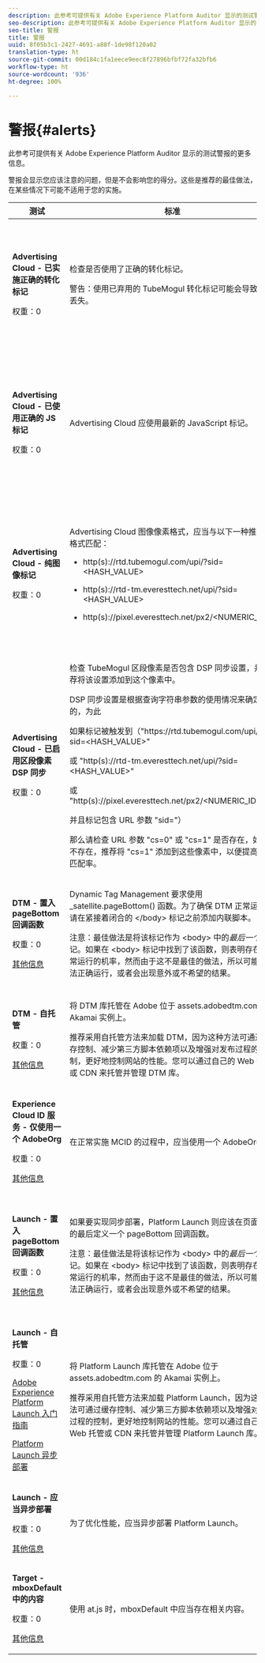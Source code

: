 ```yaml
---
description: 此参考可提供有关 Adobe Experience Platform Auditor 显示的测试警报的更多信息。
seo-description: 此参考可提供有关 Adobe Experience Platform Auditor 显示的测试警报的更多信息。
seo-title: 警报
title: 警报
uuid: 8f05b3c1-2427-4691-a88f-1de98f120a02
translation-type: ht
source-git-commit: 00d184c1fa1eece9eec8f27896bfbf72fa32bfb6
workflow-type: ht
source-wordcount: '936'
ht-degree: 100%

---
```



# 警报{#alerts}

此参考可提供有关 Adobe Experience Platform Auditor 显示的测试警报的更多信息。

警报会显示您应该注意的问题，但是不会影响您的得分。这些是推荐的最佳做法，在某些情况下可能不适用于您的实施。

<table id="table_031432C9BB804A6F90E7FF572739E169"> 
 <thead> 
  <tr> 
   <th colname="col1" class="entry"> 测试 </th> 
   <th colname="col2" class="entry"> 标准 </th> 
   <th colname="col3" class="entry"> 推荐 </th> 
  </tr>
 </thead>
 <tbody> 
  <tr> 
   <td colname="col1"> 
    <!--
      1.0.1 
    --> <p><b>Advertising Cloud - 已实施正确的转化标记</b> </p> <p>权重：0 </p> </td> 
   <td colname="col2"> <p>检查是否使用了正确的转化标记。 </p> <p> <p>警告：使用已弃用的 TubeMogul 转化标记可能会导致数据丢失。 </p> </p> </td> 
   <td colname="col3"> <p>将您的转化像素升级为新的 Advertising Cloud 纯图像转化标记。 </p> <p>使用 Adobe Experience Platform Launch 的 Advertising Cloud Extension，可以非常轻松地实现这一目标。 </p> </td> 
  </tr> 
  <tr> 
   <td colname="col1"> 
    <!--
      1.0.1 
    --> <p><b>Advertising Cloud - 已使用正确的 JS 标记</b> </p> <p>权重：0 </p> </td> 
   <td colname="col2"> <p>Advertising Cloud 应使用最新的 JavaScript 标记。 </p> </td> 
   <td colname="col3"> <p>将 Advertising Cloud JavaScript 升级到最新版本。使用已弃用的 JavaScript 版本可能会导致功能丧失。 </p> <p>通过使用 Platform Launch 的 Advertising Cloud Extension，可以更轻松地实现这一目标。 </p> </td> 
  </tr> 
  <tr> 
   <td colname="col1"> 
    <!--
      1.0.1 
    --> <p><b>Advertising Cloud - 纯图像标记</b> </p> <p>权重：0 </p> </td> 
   <td colname="col2"> <p>Advertising Cloud 图像像素格式，应当与以下一种推荐的格式匹配： </p> <p> 
     <ul id="ul_D85BE9C8A8654DE890E1A814E3573D86"> 
      <li id="li_E2AEDD76AC7044E8AD6AE8375858D198"> <p><span class="codeph"> http(s)://rtd.tubemogul.com/upi/?sid=&lt;HASH_VALUE&gt;</span> </p> </li> 
      <li id="li_1EEFA03516BF445294B5EC5DED891758"> <p><span class="codeph"> http(s)://rtd-tm.everesttech.net/upi/?sid=&lt;HASH_VALUE&gt;</span> </p> </li> 
      <li id="li_F72206B142214217BDD34356D2F3D8AD"> <p><span class="codeph"> http(s)://pixel.everesttech.net/px2/&lt;NUMERIC_ID&gt;?</span> </p> </li> 
     </ul> </p> </td> 
   <td colname="col3"> <p>将您的 Advertising Cloud 像素升级为新的 Advertising Cloud 纯图像标记，这可以确保您能够充分利用 Advertising Cloud 的完整功能。 </p> <p>使用 Platform Launch 的 Advertising Cloud Extension，可以非常轻松地实现这一目标。 </p> </td> 
  </tr> 
  <tr> 
   <td colname="col1"> 
    <!--
      1.0.1 
    --> <p><b>Advertising Cloud - 已启用区段像素 DSP 同步</b> </p> <p>权重：0 </p> </td> 
   <td colname="col2"> <p>检查 TubeMogul 区段像素是否包含 DSP 同步设置，并推荐将该设置添加到这个像素中。 </p> <p>DSP 同步设置是根据查询字符串参数的使用情况来确定的，为此 </p> <p>如果标记被触发到<span class="codeph">（"https://rtd.tubemogul.com/upi/?sid=&lt;HASH_VALUE&gt;"</span> </p> <p> 或<span class="codeph"> "http(s)://rtd-tm.everesttech.net/upi/?sid=&lt;HASH_VALUE&gt;"</span> </p> <p> 或<span class="codeph"> "http(s)://pixel.everesttech.net/px2/&lt;NUMERIC_ID&gt;?"</span> </p> <p>并且标记包含 URL 参数 <span class="codeph">"sid="）</span> </p> <p>那么请检查 URL 参数 <span class="codeph">"cs=0"</span> 或 <span class="codeph">"cs=1"</span> 是否存在，如果不存在，推荐将 <span class="codeph">"cs=1"</span> 添加到这些像素中，以便提高受众匹配率。 </p> </td> 
   <td colname="col3"> <p> 将 URL 参数 <span class="codeph">"cs=1"</span> 添加到您的 Advertising Cloud 像素中，以便可以实现 DSP 同步，从而增加受众匹配率。 </p> <p>使用 Platform Launch 的 Advertising Cloud Extension，可以非常轻松地实现这一目标。 </p> </td> 
  </tr> 
  <tr> 
   <td colname="col1"> 
    <!--
      CAce6db25bc8c443409f0fcc5ac9d622c3 
    --> <p><b>DTM - 置入 pageBottom 回调函数</b> </p> <p>权重：0 </p> <p><a href="https://docs.adobe.com/content/help/zh-Hans/dtm/using/client-side/t-add-header-fooder-code.html" format="html" scope="external"> 其他信息</a> </p> 
    <!--
      TEa9df69942f404055a64262889c8b21d3 
    --> </td> 
   <td colname="col2"> <p>Dynamic Tag Management 要求使用 <span class="codeph">_satellite.pageBottom()</span> 函数。为了确保 DTM 正常运行，请在紧接着闭合的 <span class="codeph">&lt;/body&gt;</span> 标记之前添加内联脚本。 </p> <p> <p>注意：最佳做法是将该标记作为 <span class="codeph">&lt;body&gt;</span> 中的<i>最后一个</i>标记。如果在 <span class="codeph">&lt;body&gt;</span> 标记中找到了该函数，则表明存在正常运行的机率，然而由于这不是最佳的做法，所以可能会无法正确运行，或者会出现意外或不希望的结果。 </p> </p> </td> 
   <td colname="col3"> <p>为了确保 DTM 正常运行，请在紧接着闭合的 <span class="codeph">&lt;/body&gt;</span> 标记之前添加内联脚本。 </p> </td> 
  </tr> 
  <tr> 
   <td colname="col1"> 
    <!--
      1.0.1 
    --> <p><b>DTM - 自托管</b> </p> <p>权重：0 </p> <p><a href="https://docs.adobe.com/content/help/zh-Hans/dtm/using/client-side/client-side-information.html" format="html" scope="external"> 其他信息</a> </p> </td> 
   <td colname="col2"> <p> 将 DTM 库托管在 Adobe 位于 <span class="filepath">assets.adobedtm.com</span> 的 Akamai 实例上。 </p> <p> 推荐采用自托管方法来加载 DTM，因为这种方法可通过缓存控制、减少第三方脚本依赖项以及增强对发布过程的控制，更好地控制网站的性能。您可以通过自己的 Web 托管或 CDN 来托管并管理 DTM 库。 </p> </td> 
   <td colname="col3"> <p>推荐采用自托管方法在页面上加载 DTM。尽管通过 Akamai CDN 来托管 DTM 的方法适用于大多数情况，但是，自托管方法可提升页面性能。 </p> </td> 
  </tr> 
  <tr> 
   <td colname="col1"> 
    <!--
      1.0.1 
    --> <p><b> Experience Cloud ID 服务 - 仅使用一个 AdobeOrg</b> </p> <p>权重：0 </p> <p><a href="https://docs.adobe.com/content/help/zh-Hans/id-service/using/intro/id-request.html" format="html" scope="external"> 其他信息</a> </p> </td> 
   <td colname="col2"> <p>在正常实施 MCID 的过程中，应当使用一个 AdobeOrg。 </p> </td> 
   <td colname="col3"> <p>验证这项实施中是否存在多个 AdobeOrg ID。 </p> </td> 
  </tr> 
  <tr> 
   <td colname="col1"> 
    <!--
      1.0.5 
    --> <p><b>Launch - 置入 pageBottom 回调函数</b> </p> <p>权重：0 </p> <p><a href="https://adobe.com/go/launch_help_get_started" format="https" scope="external"> 其他信息</a> </p> 
    <!--
      TE48c499b022f545c5bccc6f8bde169685 
    --> </td> 
   <td colname="col2"> <p>如果要实现同步部署，Platform Launch 则应该在页面正文的最后定义一个 <span class="codeph">pageBottom</span> 回调函数。 </p> <p> <p>注意：最佳做法是将该标记作为 <span class="codeph">&lt;body&gt;</span> 中的<i>最后一个</i>标记。如果在 <span class="codeph">&lt;body&gt;</span> 标记中找到了该函数，则表明存在正常运行的机率，然而由于这不是最佳的做法，所以可能会无法正确运行，或者会出现意外或不希望的结果。 </p> </p> </td> 
   <td colname="col3"> <p>Platform Launch 要求使用 <span class="codeph">_satellite.pageBottom()</span> 函数才能进行同步部署。为了确保 Platform Launch 正常运行，应在紧接着闭合的 <span class="codeph">&lt;/body&gt;</span> 标记之前添加内联脚本。 </p> </td> 
  </tr> 
  <tr> 
   <td colname="col1"> 
    <!--
      1.0.1 
    --> <p><b>Launch - 自托管</b> </p> <p>权重：0 </p> <p><a href="https://adobe.com/go/launch_help_get_started" format="https" scope="external">Adobe Experience Platform Launch 入门指南</a> </p> <p><a href="https://docs.adobe.com/content/help/zh-Hans/launch/using/reference/client-side-info/asynchronous-deployment.html" format="https" scope="external">Platform Launch 异步部署</a> </p> </td> 
   <td colname="col2"> <p>将 Platform Launch 库托管在 Adobe 位于 <span class="filepath">assets.adobedtm.com</span> 的 Akamai 实例上。 </p> <p>推荐采用自托管方法来加载 Platform Launch，因为这种方法可通过缓存控制、减少第三方脚本依赖项以及增强对发布过程的控制，更好地控制网站的性能。您可以通过自己的 Web 托管或 CDN 来托管并管理 Platform Launch 库。 </p> </td> 
   <td colname="col3"> <p>尽管通过 Akamai CDN 来托管 Platform Launch 的方法适用于大多数情况，但是，推荐实施自托管方法以作为提升页面性能的第一步。 </p> </td> 
  </tr> 
  <tr> 
   <td colname="col1"> 
    <!--
      1.0.1 
    --> <p><b>Launch - 应当异步部署</b> </p> <p>权重：0 </p> <p><a href="https://adobe.com/go/launch_help_get_started" format="https" scope="external"> 其他信息</a> </p> </td> 
   <td colname="col2"> <p>为了优化性能，应当异步部署 Platform Launch。 </p> </td> 
   <td colname="col3"> <p>将异步参数纳入内联脚本，以确保正确实施 Platform Launch 的异步部署。 </p> </td> 
  </tr> 
  <tr> 
   <td colname="col1"> 
    <!--
      1.0.1 
    --> <p><b> Target - mboxDefault 中的内容</b> </p> <p>权重：0 </p> <p><a href="https://docs.adobe.com/content/help/zh-Hans/target/using/implement-target/implementing-target.html" format="html" scope="external"> 其他信息</a> </p> </td> 
   <td colname="col2"> <p> 使用 at.js 时，mboxDefault 中应当存在相关内容。 </p> </td> 
   <td colname="col3"> <p>验证内容是否可用。 </p> </td> 
  </tr> 
 </tbody> 
</table>

